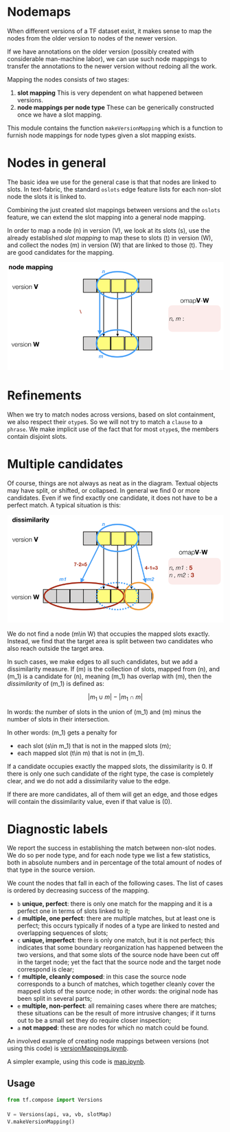 # Nodemaps

When different versions of a TF dataset exist, it makes sense to map the nodes from the older version
to nodes of the newer version.

If we have annotations on the older version (possibly created with considerable man-machine labor),
we can use such node mappings to transfer the annotations to the newer version without redoing all
the work.

Mapping the nodes consists of two stages:

1. **slot mapping** This is very dependent on what happened between versions.
2. **node mappings per node type** These can be generically constructed once we have a slot mapping.

This module contains the function `makeVersionMapping` which is a function to furnish node mappings
for node types given a slot mapping exists.

# Nodes in general
The basic idea we use for the general case is that that nodes are linked to slots. 
In text-fabric, the standard `oslots` edge feature lists for each non-slot node the slots it is linked to.

Combining the just created slot mappings between versions and the `oslots` feature,
we can extend the slot mapping into a general node mapping.

In order to map a node \(n\) in version \(V\), we look at its slots \(s\),
use the already established *slot mapping* to map these to slots \(t\) in version \(W\),
and collect the nodes \(m\) in version \(W\) that are linked to those \(t\).
They are good candidates for the mapping.

![5](../images/diffs.005.png)

# Refinements

When we try to match nodes across versions, based on slot containment, we also respect
their `otype`s. So we will not try to match a `clause` to a `phrase`.
We make implicit use of the fact that for most `otype`s, the members contain disjoint slots.

# Multiple candidates
Of course, things are not always as neat as in the diagram. Textual objects may have split, or shifted,
or collapsed.
In general we find 0 or more candidates. 
Even if we find exactly one candidate, it does not have to be a perfect match.
A typical situation is this:

![6](../images/diffs.006.png)

We do not find a node \(m\in W\) that occupies the mapped slots exactly.
Instead, we find that the target area is split between two candidates who
also reach outside the target area.

In such cases, we make edges to all such candidates, but we add a dissimilarity measure.
If \(m\) is the collection of slots, mapped from \(n\), and \(m_1\) is a candidate for \(n\), meaning \(m_1\) has
overlap with \(m\), then the *dissimilarity* of \(m_1\) is defined as:

$$|m_1\cup m| - |m_1\cap m|$$

In words: the number of slots in the union of \(m_1\) and \(m\) minus the number of slots in their intersection.

In other words: \(m_1\) gets a penalty for

* each slot \(s\in m_1\) that is not in the mapped slots \(m\);
* each mapped slot \(t\in m\) that is not in \(m_1\).

If a candidate occupies exactly the mapped slots, the dissimilarity is 0.
If there is only one such candidate of the right type, the case is completely clear, and we
do not add a dissimilarity value to the edge.

If there are more candidates, all of them will get an edge, and those edges will contain the dissimilarity
value, even if that value is \(0\).


# Diagnostic labels
We report the success in establishing the match between non-slot nodes.
We do so per node type, and for each node type we list a few statistics,
both in absolute numbers and in percentage of the total amount of nodes of that
type in the source version.

We count the nodes that fall in each of the following cases.
The list of cases is ordered by decreasing success of the mapping.

*   `b` **unique, perfect**:
    there is only one match for the mapping and it is a perfect one
    in terms of slots linked to it;
*   `d`
    **multiple, one perfect**:
    there are multiple matches, but at least one is perfect;
    this occurs typically if nodes of a type are linked to nested
    and overlapping sequences of slots;
*   `c`
    **unique, imperfect**:
    there is only one match, but it is not perfect;
    this indicates that some boundary reorganization has happened between the two versions,
    and that some slots of the source node have been cut off in the target node;
    yet the fact that the source node and the target node correspond is clear;
*   `f`
    **multiple, cleanly composed**:
    in this case the source node corresponds to a bunch of matches,
    which together cleanly cover the mapped slots of the source node;
    in other words: the original node has been split in several parts;
*   `e`
    **multiple, non-perfect**:
    all remaining cases where there are matches;
    these situations can be the result of more intrusive changes;
    if it turns out to be a small set they do require closer inspection;
*   `a`
    **not mapped**:
    these are nodes for which no match could be found.


An involved example of creating node mappings between versions (not using this code) is
[versionMappings.ipynb](https://nbviewer.jupyter.org/github/ETCBC/bhsa/blob/master/programs/versionMappings.ipynb).

A simpler example, using this code is
[map.ipynb](https://nbviewer.jupyter.org/github/Dans-labs/clariah-gm/blob/master/programs/map.ipynb).

## Usage

```python
from tf.compose import Versions

V = Versions(api, va, vb, slotMap)
V.makeVersionMapping()
```
